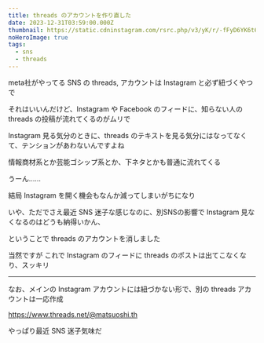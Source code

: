 ```yaml
---
title: threads のアカウントを作り直した
date: 2023-12-31T03:59:00.000Z
thumbnail: https://static.cdninstagram.com/rsrc.php/v3/yK/r/-fFyD6YK6t6.png
noHeroImage: true
tags:
  - sns
  - threads
---
```


meta社がやってる SNS の threads, アカウントは Instagram と必ず紐づくやつで

それはいいんだけど、Instagram や Facebook のフィードに、知らない人の threads の投稿が流れてくるのがムリで

Instagram 見る気分のときに、threads のテキストを見る気分にはなってなくて、テンションがあわないんですよね

情報商材系とか芸能ゴシップ系とか、下ネタとかも普通に流れてくる

うーん…… 

結局 Instagram を開く機会もなんか減ってしまいがちになり

いや、ただでさえ最近 SNS 迷子な感じなのに、別SNSの影響で Instagram 見なくなるのはどうも納得いかん、

ということで threads のアカウントを消しました

当然ですが これで Instagram のフィードに threads のポストは出てこなくなり、スッキリ

---

なお、メインの Instagram アカウントには紐づかない形で、別の threads アカウントは一応作成

<https://www.threads.net/@matsuoshi.th>

やっぱり最近 SNS 迷子気味だ

